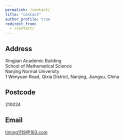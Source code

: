 ```yaml
---
permalink: /contact/
title: "contact"
author_profile: true
redirect_from: 
  - /contact/
---
```


## Address

Xingjian Academic Building\
School of Mathematical Science\
Nanjing Normal University\
1 Wenyuan Road, Qixia District, Nanjing, Jiangsu, China

## Postcode

210024

## Email

[timing1118@163.com](mailto:timing1118@163.com)

